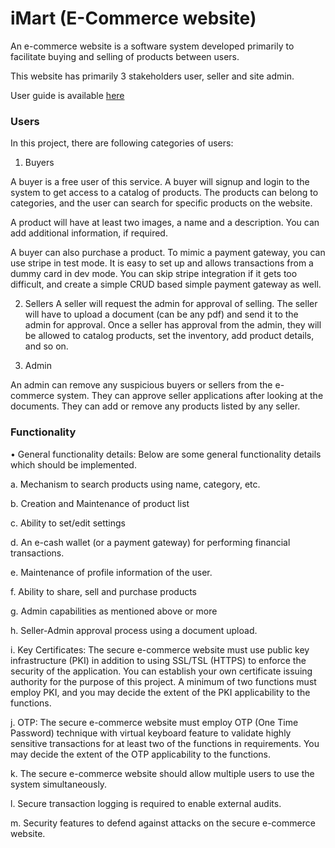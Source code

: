 # iMart (E-Commerce website)

An e-commerce website is a software system developed primarily to facilitate buying and selling of products between users.  

This website has primarily 3 stakeholders user, seller and site admin.


User guide is available [here](https://github.com/samarth1107/E-Commerce/blob/main/UserGuide.pdf)


### Users 
In this project, there are following categories of users: 
1.  Buyers 

A buyer is a free user of this service. A buyer will signup and login to the system to get access to a catalog of products. The products can belong to categories, and the user can search for specific products on the website.

A product will have at least two images, a name and a description. You can add additional information, if required.

A buyer can also purchase a product. To mimic a payment gateway, you can use stripe in test mode. It is easy to set up and allows transactions from a dummy card in dev mode. You can skip stripe integration if it gets too difficult, and create a simple CRUD based simple payment gateway as well.


2. Sellers
A seller will request the admin for approval of selling. The seller will have to upload a document (can be any pdf) and send it to the admin for approval. 
Once a seller has approval from the admin, they will be allowed to catalog products, set the inventory, add product details, and so on. 

3. Admin 

An admin can remove any suspicious buyers or sellers from the e-commerce system. They can approve seller applications after looking at the documents. They can add or remove any products listed by any seller. 


### Functionality 

• General functionality details: Below are some general functionality details which  should be implemented. 

a. Mechanism to search products using name, category, etc.

b. Creation and Maintenance of product list 

c. Ability to set/edit settings 

d. An e-cash wallet (or a payment gateway) for performing financial transactions. 

e. Maintenance of profile information of the user. 

f. Ability to share, sell and purchase products

g. Admin capabilities as mentioned above or more

h. Seller-Admin approval process using a document upload.

i. Key Certificates: The secure e-commerce website must use public  key infrastructure (PKI) in addition to using SSL/TSL (HTTPS) to enforce the  security of the application. You can establish your own certificate issuing  authority for the purpose of this project. A minimum of two functions must employ  PKI, and you may decide the extent of the PKI applicability to the functions.  

j. OTP: The secure e-commerce website must employ OTP (One Time  Password) technique with virtual keyboard feature to validate highly sensitive  transactions for at least two of the functions in requirements. You may decide the  extent of the OTP applicability to the functions.  

k. The secure e-commerce website should allow multiple users to use the  system simultaneously. 

l. Secure transaction logging is required to enable external audits. 

m. Security features to defend against attacks on the secure  e-commerce website.

